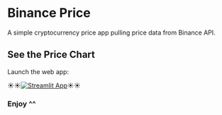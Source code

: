 # Binance Price

A simple cryptocurrency price app pulling price data from Binance API.

## See the Price Chart
Launch the web app:

☀️☀️[![Streamlit App](https://static.streamlit.io/badges/streamlit_badge_black_white.svg)](https://samuismarthome-binance-price-app-j4tg5w.streamlit.app/)☀️☀️

### Enjoy ^^
